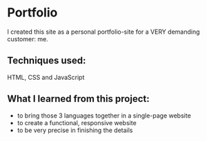 # Portfolio

I created this site as a personal portfolio-site for a VERY demanding customer: me.

## Techniques used:

HTML, CSS and JavaScript

## What I learned from this project:

- to bring those 3 languages together in a single-page website
- to create a functional, responsive website
- to be very precise in finishing the details
